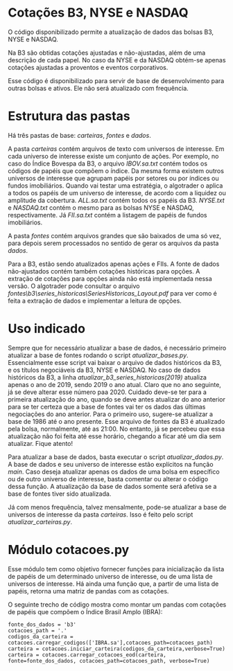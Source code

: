 # Cotações B3, NYSE e NASDAQ

O código disponibilizado permite a atualização de dados das bolsas B3, NYSE e NASDAQ.

Na B3 são obtidas cotações ajustadas e não-ajustadas, além de uma descrição de cada papel. No caso da NYSE e da NASDAQ obtém-se apenas cotações ajustadas a proventos e eventos corporativos.

Esse código é disponibilizado para servir de base de desenvolvimento para outras bolsas e ativos. Ele não será atualizado com frequência. 

# Estrutura das pastas

Há três pastas de base: *carteiras*, *fontes* e *dados*.

A pasta *carteiras* contém arquivos de texto com universos de interesse. Em cada universo de interesse existe um conjunto de ações. Por exemplo, no caso do Índice Bovespa da B3, o arquivo *IBOV.sa.txt* contém todos os códigos de papéis que compõem o índice. 
Da mesma forma existem outros universos de interesse que agrupam papéis por setores ou por índices ou fundos imobiliários. Quando vai testar uma estratégia, o algotrader o aplica a todos os papéis de um universo de interesse, de acordo com a liquidez ou amplitude da cobertura. *ALL.sa.txt* contém todos os papéis da B3. 
*NYSE.txt* e *NASDAQ.txt* contém o mesmo para as bolsas NYSE e NASDAQ, respectivamente. Já *FII.sa.txt* contém a listagem de papéis de fundos imobiliários.

A pasta *fontes* contém arquivos grandes que são baixados de uma só vez, para depois serem processados no sentido de gerar os arquivos da pasta *dados*. 

Para a B3, estão sendo atualizados apenas ações e FIIs. A fonte de dados não-ajustados contém também cotações históricas para opções. A extração de cotações para opções ainda não está implementada nessa versão. O algotrader pode consultar o arquivo *fontes\b3\series_historicas\SeriesHistoricas_Layout.pdf* para ver como é feita a extração de dados e implementar a leitura de opções. 

# Uso indicado

Sempre que for necessário atualizar a base de dados, é necessário primeiro atualizar a base de fontes rodando o script *atualizar_bases.py*. 
Essencialmente esse script vai baixar o arquivo de dados históricos da B3, e os títulos negociáveis da B3, NYSE e NASDAQ.
No caso de dados históricos da B3, a linha *atualizar_b3_series_historicas(2019)* atualiza apenas o ano de 2019, sendo 2019 o ano atual. Claro que no ano seguinte, já se deve alterar esse número paa 2020. Cuidado deve-se ter para a primeira atualização do ano, quando se deve antes atualizar do ano anterior para se ter certeza que a base de fontes vai ter os dados das últimas negociações do ano anterior. Para o primeiro uso, sugere-se atualizar a base de 1986 até o ano presente. Esse arquivo de fontes da B3 é atualizado pela bolsa, normalmente, até as 21:00. No entanto, já se percebeu que essa atualização não foi feita até esse horário, chegando a ficar até um dia sem atualizar. Fique atento!

Para atualizar a base de dados, basta executar o script *atualizar_dados.py*. A base de dados e seu universo de interesse estão explícitos na função *main*. Caso deseja atualizar apenas os dados de uma bolsa em específico ou de outro universo de interesse, basta comentar ou alterar o código dessa função. A atualização da base de dados somente será afetiva se a base de fontes tiver sido atualizada.

Já com menos frequência, talvez mensalmente, pode-se atualizar a base de universos de interesse da pasta *carteiras*. Isso é feito pelo script *atualizar_carteiras.py*.
 
# Módulo cotacoes.py

Esse módulo tem como objetivo fornecer funções para inicialização da lista de papéis de um determinado universo de interesse, ou de uma lista de universos de interesse. Há ainda uma função que, a partir de uma lista de papéis, retorna uma matriz de pandas com as cotações.

O seguinte trecho de código mostra como montar um pandas com cotações de papéis que compõem o Índice Brasil Amplo (IBRA):

    fonte_dos_dados = 'b3'
    cotacoes_path = '.'
    codigos_da_carteira = cotacoes.carregar_codigos(['IBRA.sa'],cotacoes_path=cotacoes_path)
    carteira = cotacoes.iniciar_carteira(codigos_da_carteira,verbose=True)
    carteira = cotacoes.carregar_cotacoes_eod(carteira, fonte=fonte_dos_dados, cotacoes_path=cotacoes_path, verbose=True)
 
